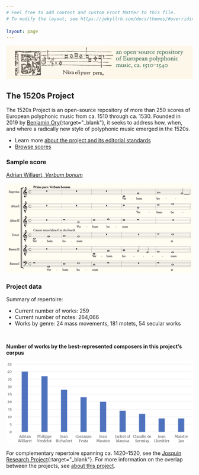 ```yaml
---
# Feel free to add content and custom Front Matter to this file.
# To modify the layout, see https://jekyllrb.com/docs/themes/#overriding-theme-defaults

layout: page
---
```


![1520s Project banner](/images/1520s_banner.png)

## The 1520s Project

The 1520s Project is an open-source repository of more than 250 scores of European polyphonic music from ca. 1510 through ca. 1530. Founded in 2019 by [Benjamin Ory](https://www.benjaminory.com){:target="_blank"}, it seeks to address how, when, and where a radically new style of polyphonic music emerged in the 1520s.
+ Learn more [about the project and its editorial standards](about)
+ [Browse scores](browse)

### Sample score

[Adrian Willaert, _Verbum bonum_]()

![Sample score](/images/sample_score.png)

### Project data

Summary of repertoire:
+ Current number of works: 259
+ Current number of notes: 264,066
+ Works by genre: 24 mass movements, 181 motets, 54 secular works

<br>

**Number of works by the best-represented composers in this project’s corpus**

![Project corpus](/images/corpus.png)

For complementary repertoire spanning ca. 1420–1520, see the [Josquin Research Project](http://josquin.stanford.edu){:target="_blank"}. For more information on the overlap between the projects, see [about this project](about).